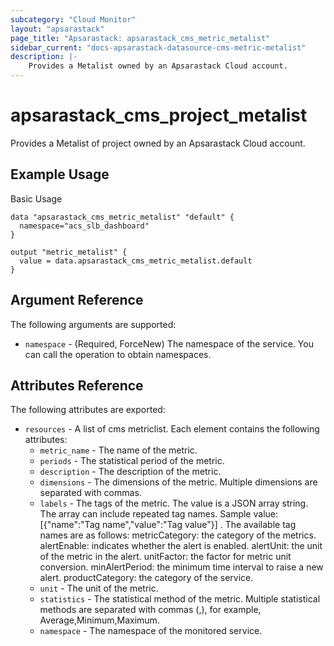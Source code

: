 ```yaml
---
subcategory: "Cloud Monitor"
layout: "apsarastack"
page_title: "Apsarastack: apsarastack_cms_metric_metalist"
sidebar_current: "docs-apsarastack-datasource-cms-metric-metalist"
description: |-
    Provides a Metalist owned by an Apsarastack Cloud account.
---
```


# apsarastack\_cms\_project\_metalist

Provides a Metalist of project  owned by an Apsarastack Cloud account.

## Example Usage

Basic Usage

```
data "apsarastack_cms_metric_metalist" "default" {
  namespace="acs_slb_dashboard"
}

output "metric_metalist" {
  value = data.apsarastack_cms_metric_metalist.default
}
```

## Argument Reference

The following arguments are supported:

* `namespace` - (Required, ForceNew) The namespace of the service. You can call the  operation to obtain namespaces. 

## Attributes Reference

The following attributes are exported:

* `resources` - A list of cms metriclist. Each element contains the following attributes:
    * `metric_name` - The name of the metric.
    * `periods` -     The statistical period of the metric.
    * `description` - The description of the metric. 
    * `dimensions` - The dimensions of the metric. Multiple dimensions are separated with commas.
    * `labels` - The tags of the metric. The value is a JSON array string. The array can include repeated tag names. Sample value: [{"name":"Tag name","value":"Tag value"}] . 
                 The available tag names are as follows: metricCategory: 
          the category of the metrics. alertEnable: indicates whether the alert is enabled. alertUnit: the unit of the metric in the alert. unitFactor: the factor for metric unit conversion. minAlertPeriod: the minimum time interval to raise a new alert. productCategory: the category of the service.
    * `unit` - The unit of the metric. 
    * `statistics` - The statistical method of the metric. Multiple statistical methods are separated with commas (,), for example, Average,Minimum,Maximum.
    * `namespace` - The namespace of the monitored service.

  